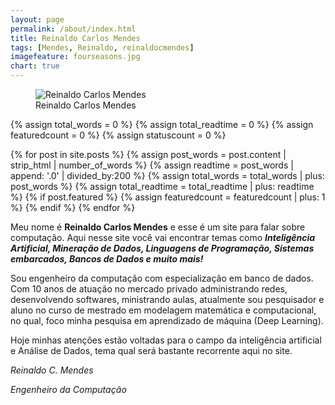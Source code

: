 ```yaml
---
layout: page
permalink: /about/index.html
title: Reinaldo Carlos Mendes
tags: [Mendes, Reinaldo, reinaldocmendes]
imagefeature: fourseasons.jpg
chart: true
---
```

<figure>
  <img src="{{ site.url }}/images/rm_400x400.png" alt="Reinaldo Carlos Mendes">
  <figcaption>Reinaldo Carlos Mendes</figcaption>
</figure>

{% assign total_words = 0 %}
{% assign total_readtime = 0 %}
{% assign featuredcount = 0 %}
{% assign statuscount = 0 %}

{% for post in site.posts %}
    {% assign post_words = post.content | strip_html | number_of_words %}
    {% assign readtime = post_words | append: '.0' | divided_by:200 %}
    {% assign total_words = total_words | plus: post_words %}
    {% assign total_readtime = total_readtime | plus: readtime %}
    {% if post.featured %}
    {% assign featuredcount = featuredcount | plus: 1 %}
    {% endif %}
{% endfor %}


Meu nome é **Reinaldo Carlos Mendes** e esse é um site para falar sobre computação. Aqui nesse site você vai encontrar temas como **_Inteligência Artificial, Mineração de Dados, Linguagens de Programação, Sistemas embarcados, Bancos de Dados e muito mais!_**

Sou engenheiro da computação com especialização em banco de dados. Com 10 anos de atuação no mercado privado administrando redes, desenvolvendo softwares, ministrando aulas, atualmente sou pesquisador e aluno no curso de mestrado em modelagem matemática e computacional, no qual, foco minha pesquisa em aprendizado de máquina (Deep Learning).

Hoje minhas atenções estão voltadas para o campo da inteligência artificial e Análise de Dados, tema qual será bastante recorrente aqui no site.

_Reinaldo C. Mendes_

_Engenheiro da Computação_
